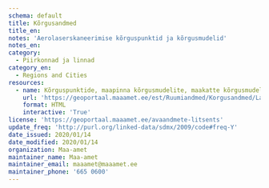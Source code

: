 ```yaml
---
schema: default
title: Kõrgusandmed 
title_en:
notes: 'Aerolaserskaneerimise kõrguspunktid ja kõrgusmudelid'
notes_en:
category:
  - Piirkonnad ja linnad
category_en:
  - Regions and Cities
resources:
  - name: Kõrguspunktide, maapinna kõrgusmudelite, maakatte kõrgusmudelite, taimkatte kõrgusmudelite, reljeefvarjutuspiltide allalaadimine
    url: 'https://geoportaal.maaamet.ee/est/Ruumiandmed/Korgusandmed/Laadi-korgusandmed-alla-p614.html'
    format: HTML
    interactive: 'True'
license: 'https://geoportaal.maaamet.ee/avaandmete-litsents'
update_freq: 'http://purl.org/linked-data/sdmx/2009/code#freq-Y'
date_issued: 2020/01/14
date_modified: 2020/01/14
organization: Maa-amet
maintainer_name: Maa-amet
maintainer_email: maaamet@maaamet.ee
maintainer_phone: '665 0600'
---
```

